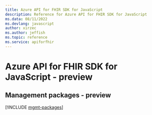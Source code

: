 ```yaml
---
title: Azure API for FHIR SDK for JavaScript
description: Reference for Azure API for FHIR SDK for JavaScript
ms.data: 08/11/2022
ms.devlang: javascript
author: xirzec
ms.author: jeffish
ms.topic: reference
ms.service: apiforfhir
---
```

# Azure API for FHIR SDK for JavaScript - preview

## Management packages - preview
[!INCLUDE [mgmt-packages](api-for-fhir-mgmt-index.md)]
